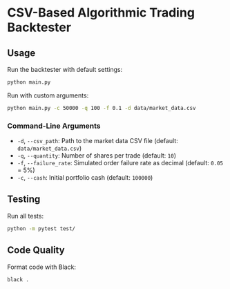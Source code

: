 # CSV-Based Algorithmic Trading Backtester

## Usage

Run the backtester with default settings:
```bash
python main.py
```

Run with custom arguments:
```bash
python main.py -c 50000 -q 100 -f 0.1 -d data/market_data.csv
```

### Command-Line Arguments

- `-d`, `--csv_path`: Path to the market data CSV file (default: `data/market_data.csv`)
- `-q`, `--quantity`: Number of shares per trade (default: `10`)
- `-f`, `--failure_rate`: Simulated order failure rate as decimal (default: `0.05` = 5%)
- `-c`, `--cash`: Initial portfolio cash (default: `100000`)

## Testing

Run all tests:
```bash
python -m pytest test/
```

## Code Quality

Format code with Black:
```bash
black .
```
